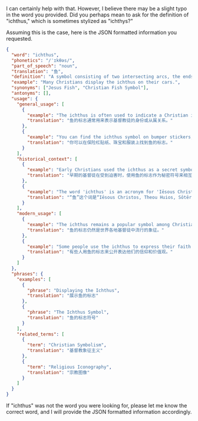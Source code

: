 I can certainly help with that. However, I believe there may be a slight typo in the word you provided. Did you perhaps mean to ask for the definition of "ichthus," which is sometimes stylized as "ichthys?"

Assuming this is the case, here is the JSON formatted information you requested.

```json
{
  "word": "ichthus",
  "phonetics": "/ˈɪkθəs/",
  "part_of_speech": "noun",
  "translation": "鱼",
  "definition": "A symbol consisting of two intersecting arcs, the ends of the right side extending beyond the meeting point so as to resemble the profile of a fish. It is used as a symbol of Christianity.",
  "example": "Many Christians display the ichthus on their cars.",
  "synonyms": ["Jesus Fish", "Christian Fish Symbol"],
  "antonyms": [],
  "usage": {
    "general_usage": [
      {
        "example": "The ichthus is often used to indicate a Christian identity or affiliation.",
        "translation": "鱼的标志通常用来表示基督教徒的身份或从属关系。"
      },
      {
        "example": "You can find the ichthus symbol on bumper stickers, jewelry, and clothing.",
        "translation": "你可以在保险杠贴纸、珠宝和服装上找到鱼的标志。"
      }
    ],
    "historical_context": [
      {
        "example": "Early Christians used the ichthus as a secret symbol to identify themselves to one another during times of persecution.",
        "translation": "早期的基督徒在受到迫害时，使用鱼的标志作为秘密符号来相互识别。"
      },
      {
        "example": "The word 'ichthus' is an acronym for 'Iēsous Christos, Theou Huios, Sōtēr,' which translates to 'Jesus Christ, Son of God, Savior.'",
        "translation": "“鱼”这个词是“Iēsous Christos, Theou Huios, Sōtēr”的首字母缩写，翻译过来就是“耶稣基督，上帝之子，救世主”。"
      }
    ],
    "modern_usage": [
      {
        "example": "The ichthus remains a popular symbol among Christians worldwide.",
        "translation": "鱼的标志仍然是世界各地基督徒中流行的象征。"
      },
      {
        "example": "Some people use the ichthus to express their faith and values in a public way.",
        "translation": "有些人用鱼的标志来公开表达他们的信仰和价值观。"
      }
    ]
  },
  "phrases": {
    "examples": [
      {
        "phrase": "Displaying the Ichthus",
        "translation": "展示鱼的标志"
      },
      {
        "phrase": "The Ichthus Symbol",
        "translation": "鱼的标志符号"
      }
    ],
    "related_terms": [
      {
        "term": "Christian Symbolism",
        "translation": "基督教象征主义"
      },
      {
        "term": "Religious Iconography",
        "translation": "宗教图像"
      }
    ]
  }
}
```

If "ichthus" was not the word you were looking for, please let me know the correct word, and I will provide the JSON formatted information accordingly.
 